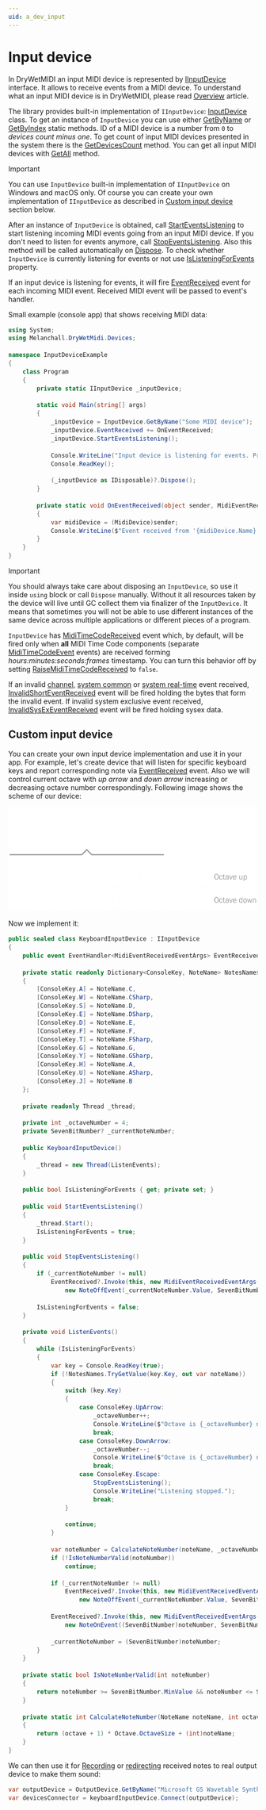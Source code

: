 ```yaml
---
uid: a_dev_input
---
```


# Input device

In DryWetMIDI an input MIDI device is represented by [IInputDevice](xref:Melanchall.DryWetMidi.Devices.IInputDevice) interface. It allows to receive events from a MIDI device. To understand what an input MIDI device is in DryWetMIDI, please read [Overview](Overview.md) article.

The library provides built-in implementation of `IInputDevice`: [InputDevice](xref:Melanchall.DryWetMidi.Devices.InputDevice) class. To get an instance of `InputDevice` you can use either [GetByName](xref:Melanchall.DryWetMidi.Devices.InputDevice.GetByName(System.String)) or [GetByIndex](xref:Melanchall.DryWetMidi.Devices.InputDevice.GetByIndex(System.Int32)) static methods. ID of a MIDI device is a number from `0` to _devices count minus one_. To get count of input MIDI devices presented in the system there is the [GetDevicesCount](xref:Melanchall.DryWetMidi.Devices.InputDevice.GetDevicesCount) method. You can get all input MIDI devices with [GetAll](xref:Melanchall.DryWetMidi.Devices.InputDevice.GetAll) method.

> [!IMPORTANT]
> You can use `InputDevice` built-in implementation of `IInputDevice` on Windows and macOS only. Of course you can create your own implementation of `IInputDevice` as described in [Custom input device](#custom-input-device) section below.

After an instance of `InputDevice` is obtained, call [StartEventsListening](xref:Melanchall.DryWetMidi.Devices.IInputDevice.StartEventsListening) to start listening incoming MIDI events going from an input MIDI device. If you don't need to listen for events anymore, call [StopEventsListening](xref:Melanchall.DryWetMidi.Devices.IInputDevice.StopEventsListening). Also this method will be called automatically on [Dispose](xref:Melanchall.DryWetMidi.Devices.MidiDevice.Dispose). To check whether `InputDevice` is currently listening for events or not use [IsListeningForEvents](xref:Melanchall.DryWetMidi.Devices.IInputDevice.IsListeningForEvents) property.

If an input device is listening for events, it will fire [EventReceived](xref:Melanchall.DryWetMidi.Devices.IInputDevice.EventReceived) event for each incoming MIDI event. Received MIDI event will be passed to event's handler.

Small example (console app) that shows receiving MIDI data:

```csharp
using System;
using Melanchall.DryWetMidi.Devices;

namespace InputDeviceExample
{
    class Program
    {
        private static IInputDevice _inputDevice;

        static void Main(string[] args)
        {
            _inputDevice = InputDevice.GetByName("Some MIDI device");
            _inputDevice.EventReceived += OnEventReceived;
            _inputDevice.StartEventsListening();

            Console.WriteLine("Input device is listening for events. Press any key to exit...");
            Console.ReadKey();

            (_inputDevice as IDisposable)?.Dispose();
        }

        private static void OnEventReceived(object sender, MidiEventReceivedEventArgs e)
        {
            var midiDevice = (MidiDevice)sender;
            Console.WriteLine($"Event received from '{midiDevice.Name}' at {DateTime.Now}: {e.Event}");
        }
    }
}
```

> [!IMPORTANT]
> You should always take care about disposing an `InputDevice`, so use it inside `using` block or call `Dispose` manually. Without it all resources taken by the device will live until GC collect them via finalizer of the `InputDevice`. It means that sometimes you will not be able to use different instances of the same device across multiple applications or different pieces of a program.

`InputDevice` has [MidiTimeCodeReceived](xref:Melanchall.DryWetMidi.Devices.InputDevice.MidiTimeCodeReceived) event which, by default, will be fired only when **all** MIDI Time Code components (separate [MidiTimeCodeEvent](xref:Melanchall.DryWetMidi.Core.MidiTimeCodeEvent) events) are received forming _hours:minutes:seconds:frames_ timestamp. You can turn this behavior off by setting [RaiseMidiTimeCodeReceived](xref:Melanchall.DryWetMidi.Devices.InputDevice.RaiseMidiTimeCodeReceived) to `false`.

If an invalid [channel](xref:Melanchall.DryWetMidi.Core.ChannelEvent), [system common](xref:Melanchall.DryWetMidi.Core.SystemCommonEvent) or [system real-time](xref:Melanchall.DryWetMidi.Core.SystemRealTimeEvent) event received, [InvalidShortEventReceived](xref:Melanchall.DryWetMidi.Devices.InputDevice.InvalidShortEventReceived) event will be fired holding the bytes that form the invalid event. If invalid system exclusive event received, [InvalidSysExEventReceived](xref:Melanchall.DryWetMidi.Devices.InputDevice.InvalidSysExEventReceived) event will be fired holding sysex data.

## Custom input device

You can create your own input device implementation and use it in your app. For example, let's create device that will listen for specific keyboard keys and report corresponding note via [EventReceived](xref:Melanchall.DryWetMidi.Devices.IInputDevice.EventReceived) event. Also we will control current octave with _up arrow_ and _down arrow_ increasing or decreasing octave number correspondingly. Following image shows the scheme of our device:

![Custom input device](images/CustomInputDevice.png)

Now we implement it:

```csharp
public sealed class KeyboardInputDevice : IInputDevice
{
    public event EventHandler<MidiEventReceivedEventArgs> EventReceived;

    private static readonly Dictionary<ConsoleKey, NoteName> NotesNames = new Dictionary<ConsoleKey, NoteName>
    {
        [ConsoleKey.A] = NoteName.C,
        [ConsoleKey.W] = NoteName.CSharp,
        [ConsoleKey.S] = NoteName.D,
        [ConsoleKey.E] = NoteName.DSharp,
        [ConsoleKey.D] = NoteName.E,
        [ConsoleKey.F] = NoteName.F,
        [ConsoleKey.T] = NoteName.FSharp,
        [ConsoleKey.G] = NoteName.G,
        [ConsoleKey.Y] = NoteName.GSharp,
        [ConsoleKey.H] = NoteName.A,
        [ConsoleKey.U] = NoteName.ASharp,
        [ConsoleKey.J] = NoteName.B
    };

    private readonly Thread _thread;
            
    private int _octaveNumber = 4;
    private SevenBitNumber? _currentNoteNumber;

    public KeyboardInputDevice()
    {
        _thread = new Thread(ListenEvents);
    }

    public bool IsListeningForEvents { get; private set; }

    public void StartEventsListening()
    {
        _thread.Start();
        IsListeningForEvents = true;
    }

    public void StopEventsListening()
    {
        if (_currentNoteNumber != null)
            EventReceived?.Invoke(this, new MidiEventReceivedEventArgs(
                new NoteOffEvent(_currentNoteNumber.Value, SevenBitNumber.MinValue)));

        IsListeningForEvents = false;
    }

    private void ListenEvents()
    {
        while (IsListeningForEvents)
        {
            var key = Console.ReadKey(true);
            if (!NotesNames.TryGetValue(key.Key, out var noteName))
            {
                switch (key.Key)
                {
                    case ConsoleKey.UpArrow:
                        _octaveNumber++;
                        Console.WriteLine($"Octave is {_octaveNumber} now");
                        break;
                    case ConsoleKey.DownArrow:
                        _octaveNumber--;
                        Console.WriteLine($"Octave is {_octaveNumber} now");
                        break;
                    case ConsoleKey.Escape:
                        StopEventsListening();
                        Console.WriteLine("Listening stopped.");
                        break;
                }

                continue;
            }

            var noteNumber = CalculateNoteNumber(noteName, _octaveNumber);
            if (!IsNoteNumberValid(noteNumber))
                continue;

            if (_currentNoteNumber != null)
                EventReceived?.Invoke(this, new MidiEventReceivedEventArgs(
                    new NoteOffEvent(_currentNoteNumber.Value, SevenBitNumber.MinValue)));

            EventReceived?.Invoke(this, new MidiEventReceivedEventArgs(
                new NoteOnEvent((SevenBitNumber)noteNumber, SevenBitNumber.MaxValue)));

            _currentNoteNumber = (SevenBitNumber)noteNumber;
        }
    }

    private static bool IsNoteNumberValid(int noteNumber)
    {
        return noteNumber >= SevenBitNumber.MinValue && noteNumber <= SevenBitNumber.MaxValue;
    }

    private static int CalculateNoteNumber(NoteName noteName, int octave)
    {
        return (octave + 1) * Octave.OctaveSize + (int)noteName;
    }
}
```

We can then use it for [Recording](xref:Melanchall.DryWetMidi.Devices.Recording) or [redirecting](Devices-connector.md) received notes to real output device to make them sound:

```csharp
var outputDevice = OutputDevice.GetByName("Microsoft GS Wavetable Synth");
var devicesConnector = keyboardInputDevice.Connect(outputDevice);
```